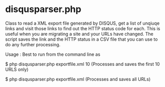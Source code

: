 disqusparser.php
=================

Class to read a XML export file generated by DISQUS, get a list of unqiuqe links and visit those links to find out the HTTP status code for each. This is useful when you are migrating a site and your URLs have changed. The script saves the link and the HTTP status in a CSV file that you can use to do any further processing.

Usage : Best to run from the command line as

$ php disqusparser.php exportfile.xml 10 (Processes and saves the first 10 URLS only)

$ php disqusparser.php exportfile.xml (Processes and saves all URLs)
